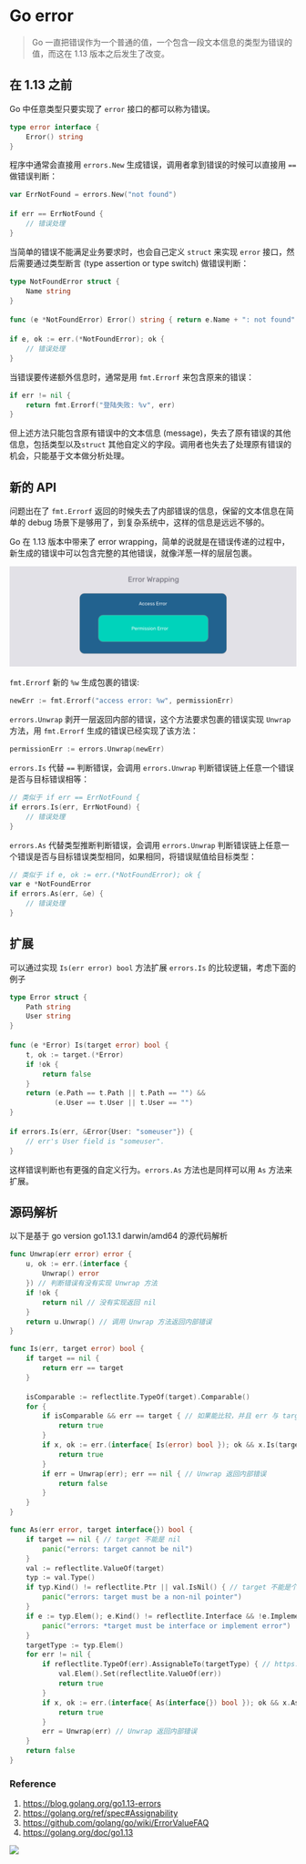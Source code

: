 Go error
========

> Go 一直把错误作为一个普通的值，一个包含一段文本信息的类型为错误的值，而这在 1.13 版本之后发生了改变。

## 在 1.13 之前

Go 中任意类型只要实现了 `error` 接口的都可以称为错误。
```go
type error interface {
	Error() string
}
```

程序中通常会直接用 `errors.New` 生成错误，调用者拿到错误的时候可以直接用 `==` 做错误判断：
```go
var ErrNotFound = errors.New("not found")

if err == ErrNotFound {
	// 错误处理
}
```

当简单的错误不能满足业务要求时，也会自己定义 `struct` 来实现 `error` 接口，然后需要通过类型断言 (type assertion or type switch) 做错误判断：
```go
type NotFoundError struct {
    Name string
}

func (e *NotFoundError) Error() string { return e.Name + ": not found" }

if e, ok := err.(*NotFoundError); ok {
	// 错误处理
}
```

当错误要传递额外信息时，通常是用 `fmt.Errorf` 来包含原来的错误：
```go
if err != nil {
	return fmt.Errorf("登陆失败: %v", err)
}
```
但上述方法只能包含原有错误中的文本信息 (message)，失去了原有错误的其他信息，包括类型以及`struct` 其他自定义的字段。调用者也失去了处理原有错误的机会，只能基于文本做分析处理。

## 新的 API

问题出在了 `fmt.Errorf` 返回的时候失去了内部错误的信息，保留的文本信息在简单的 debug 场景下是够用了，到复杂系统中，这样的信息是远远不够的。

Go 在 1.13 版本中带来了 error wrapping，简单的说就是在错误传递的过程中，新生成的错误中可以包含完整的其他错误，就像洋葱一样的层层包裹。

![](./../images/error_wrapping.png)

 `fmt.Errorf` 新的 `%w` 生成包裹的错误:
```go
newErr := fmt.Errorf("access error: %w", permissionErr)
```

`errors.Unwrap` 剥开一层返回内部的错误，这个方法要求包裹的错误实现 `Unwrap` 方法，用 `fmt.Errorf` 生成的错误已经实现了该方法：
```go
permissionErr := errors.Unwrap(newErr)
```

`errors.Is` 代替 `==` 判断错误，会调用 `errors.Unwrap` 判断错误链上任意一个错误是否与目标错误相等：
```go
// 类似于 if err == ErrNotFound {
if errors.Is(err, ErrNotFound) {
	// 错误处理
}
```

`errors.As` 代替类型推断判断错误，会调用 `errors.Unwrap` 判断错误链上任意一个错误是否与目标错误类型相同，如果相同，将错误赋值给目标类型：
```go
// 类似于 if e, ok := err.(*NotFoundError); ok {
var e *NotFoundError
if errors.As(err, &e) {
	// 错误处理
}
```

## 扩展

可以通过实现 `Is(err error) bool` 方法扩展 `errors.Is` 的比较逻辑，考虑下面的例子
```go
type Error struct {
    Path string
    User string
}

func (e *Error) Is(target error) bool {
    t, ok := target.(*Error)
    if !ok {
        return false
    }
    return (e.Path == t.Path || t.Path == "") &&
           (e.User == t.User || t.User == "")
}

if errors.Is(err, &Error{User: "someuser"}) {
    // err's User field is "someuser".
}
```
这样错误判断也有更强的自定义行为。`errors.As` 方法也是同样可以用 `As` 方法来扩展。


## 源码解析
以下是基于 go version go1.13.1 darwin/amd64 的源代码解析

```go
func Unwrap(err error) error {
	u, ok := err.(interface {
		Unwrap() error
	}) // 判断错误有没有实现 Unwrap 方法
	if !ok {
		return nil // 没有实现返回 nil
	}
	return u.Unwrap() // 调用 Unwrap 方法返回内部错误
}
```

```go
func Is(err, target error) bool {
	if target == nil {
		return err == target
	}

	isComparable := reflectlite.TypeOf(target).Comparable()
	for {
		if isComparable && err == target { // 如果能比较，并且 err 与 target 相等
			return true
		}
		if x, ok := err.(interface{ Is(error) bool }); ok && x.Is(target) { // 如果实现了 Is 方法，用 Is 来比较
			return true
		}
		if err = Unwrap(err); err == nil { // Unwrap 返回内部错误
			return false
		}
	}
}
```

```go
func As(err error, target interface{}) bool {
	if target == nil { // target 不能是 nil
		panic("errors: target cannot be nil")
	}
	val := reflectlite.ValueOf(target)
	typ := val.Type()
	if typ.Kind() != reflectlite.Ptr || val.IsNil() { // target 不能是个空指针
		panic("errors: target must be a non-nil pointer")
	}
	if e := typ.Elem(); e.Kind() != reflectlite.Interface && !e.Implements(errorType) { // target 必须是接口或者是实现了 error 接口的 struct
		panic("errors: *target must be interface or implement error")
	}
	targetType := typ.Elem()
	for err != nil {
		if reflectlite.TypeOf(err).AssignableTo(targetType) { // https://golang.org/ref/spec#Assignability
			val.Elem().Set(reflectlite.ValueOf(err))
			return true
		}
		if x, ok := err.(interface{ As(interface{}) bool }); ok && x.As(target) { // 如果定义 As 方法，通过 As 方法转换
			return true
		}
		err = Unwrap(err) // Unwrap 返回内部错误
	}
	return false
}
```

### Reference
1. https://blog.golang.org/go1.13-errors
2. https://golang.org/ref/spec#Assignability
3. https://github.com/golang/go/wiki/ErrorValueFAQ
4. https://golang.org/doc/go1.13

![](../images/wechat.png)